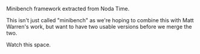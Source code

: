 Minibench framework extracted from Noda Time.

This isn't just called "minibench" as we're hoping to combine this with Matt Warren's work,
but want to have two usable versions before we merge the two.

Watch this space.

